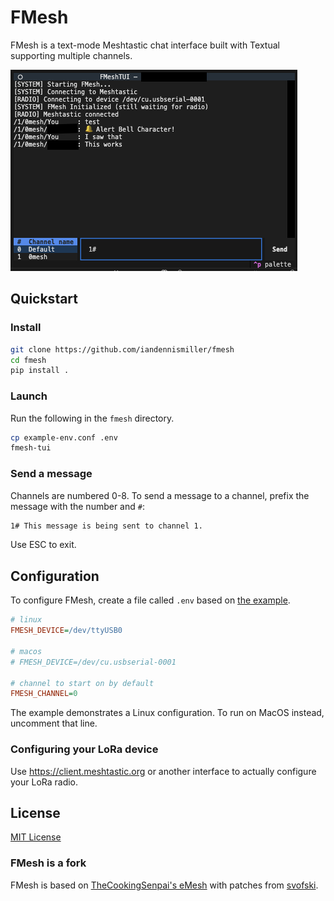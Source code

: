 # FMesh

FMesh is a text-mode Meshtastic chat interface built with Textual supporting multiple channels.

![Screenshot](docs/screenshot.png)

## Quickstart

### Install

```bash
git clone https://github.com/iandennismiller/fmesh
cd fmesh
pip install .
```

### Launch

Run the following in the `fmesh` directory.

```bash
cp example-env.conf .env
fmesh-tui
```

### Send a message

Channels are numbered 0-8. To send a message to a channel, prefix the message with the number and `#`:

```txt
1# This message is being sent to channel 1.
```

Use ESC to exit.

## Configuration

To configure FMesh, create a file called `.env` based on [the example](docs/example-env.conf).

```ini
# linux
FMESH_DEVICE=/dev/ttyUSB0

# macos
# FMESH_DEVICE=/dev/cu.usbserial-0001

# channel to start on by default
FMESH_CHANNEL=0
```

The example demonstrates a Linux configuration.
To run on MacOS instead, uncomment that line.

### Configuring your LoRa device

Use https://client.meshtastic.org or another interface to actually configure your LoRa radio.

## License

[MIT License](docs/License.md)

### FMesh is a fork

FMesh is based on [TheCookingSenpai's eMesh](https://github.com/TheCookingSenpai/emesh) with patches from [svofski](https://github.com/svofski/fmesh).
